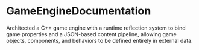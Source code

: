 # GameEngineDocumentation
Architected a C++ game engine with a runtime reflection system to bind game properties and a JSON-based content pipeline, allowing game objects, components, and behaviors to be defined entirely in external data.
